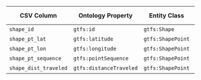 | CSV Column           | Ontology Property | Entity Class | Rel. Entity Class | Subject Generation    | Join Condition | Datatype | Function Name | Function Output |
| --- | --- | --- | --- | --- | --- | --- | --- | --- |
| `shape_id` | `gtfs:id` | `gtfs:Shape` | - | `http://vocab.gtfs.org/terms#Shape/${shape_id}` | - | `xsd:string` | - | `http://vocab.gtfs.org/terms#Shape/4__1____1__IT_1` |
| `shape_pt_lat` | `gtfs:latitude` | `gtfs:ShapePoint` | `gtfs:Shape` | `http://vocab.gtfs.org/terms#ShapePoint/${shape_id}_${shape_pt_sequence}` | `shape_id` | `geo:lat` | - | `40.4802624278576` |
| `shape_pt_lon` | `gtfs:longitude` | `gtfs:ShapePoint` | `gtfs:Shape` | `http://vocab.gtfs.org/terms#ShapePoint/${shape_id}_${shape_pt_sequence}` | `shape_id` | `geo:long` | - | `-3.66723744236574` |
| `shape_pt_sequence` | `gtfs:pointSequence` | `gtfs:ShapePoint` | `gtfs:Shape` | `http://vocab.gtfs.org/terms#ShapePoint/${shape_id}_${shape_pt_sequence}` | `shape_id` | `xsd:nonNegativeInteger` | - | `1000001` |
| `shape_dist_traveled` | `gtfs:distanceTraveled` | `gtfs:ShapePoint` | `gtfs:Shape` | `http://vocab.gtfs.org/terms#ShapePoint/${shape_id}_${shape_pt_sequence}` | `shape_id` | `gtfs:nonNegativeFloat` | - | `0.0` |
